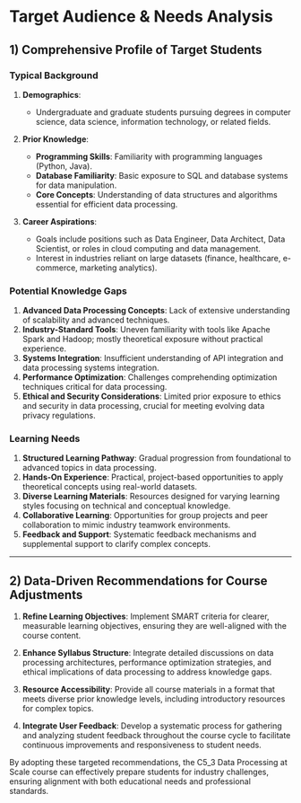 Target Audience & Needs Analysis
================================

## 1) Comprehensive Profile of Target Students

### Typical Background
1. **Demographics**: 
   - Undergraduate and graduate students pursuing degrees in computer science, data science, information technology, or related fields.
   
2. **Prior Knowledge**:
   - **Programming Skills**: Familiarity with programming languages (Python, Java).
   - **Database Familiarity**: Basic exposure to SQL and database systems for data manipulation.
   - **Core Concepts**: Understanding of data structures and algorithms essential for efficient data processing.

3. **Career Aspirations**:
   - Goals include positions such as Data Engineer, Data Architect, Data Scientist, or roles in cloud computing and data management.
   - Interest in industries reliant on large datasets (finance, healthcare, e-commerce, marketing analytics).

### Potential Knowledge Gaps
1. **Advanced Data Processing Concepts**: Lack of extensive understanding of scalability and advanced techniques.
2. **Industry-Standard Tools**: Uneven familiarity with tools like Apache Spark and Hadoop; mostly theoretical exposure without practical experience.
3. **Systems Integration**: Insufficient understanding of API integration and data processing systems integration.
4. **Performance Optimization**: Challenges comprehending optimization techniques critical for data processing.
5. **Ethical and Security Considerations**: Limited prior exposure to ethics and security in data processing, crucial for meeting evolving data privacy regulations.

### Learning Needs
1. **Structured Learning Pathway**: Gradual progression from foundational to advanced topics in data processing.
2. **Hands-On Experience**: Practical, project-based opportunities to apply theoretical concepts using real-world datasets.
3. **Diverse Learning Materials**: Resources designed for varying learning styles focusing on technical and conceptual knowledge.
4. **Collaborative Learning**: Opportunities for group projects and peer collaboration to mimic industry teamwork environments.
5. **Feedback and Support**: Systematic feedback mechanisms and supplemental support to clarify complex concepts.

---

## 2) Data-Driven Recommendations for Course Adjustments

1. **Refine Learning Objectives**: Implement SMART criteria for clearer, measurable learning objectives, ensuring they are well-aligned with the course content.

2. **Enhance Syllabus Structure**: Integrate detailed discussions on data processing architectures, performance optimization strategies, and ethical implications of data processing to address knowledge gaps.

3. **Resource Accessibility**: Provide all course materials in a format that meets diverse prior knowledge levels, including introductory resources for complex topics.

4. **Integrate User Feedback**: Develop a systematic process for gathering and analyzing student feedback throughout the course cycle to facilitate continuous improvements and responsiveness to student needs.

By adopting these targeted recommendations, the C5_3 Data Processing at Scale course can effectively prepare students for industry challenges, ensuring alignment with both educational needs and professional standards.